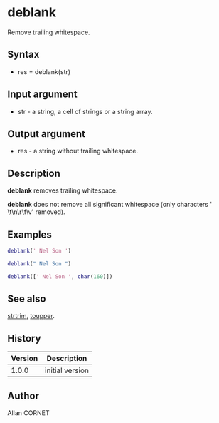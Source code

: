 

# deblank

Remove trailing whitespace.

## Syntax

- res = deblank(str)

## Input argument

 - str - a string, a cell of strings or a string array.

## Output argument

 - res - a string without trailing whitespace.

## Description


  <p><b>deblank</b> removes trailing whitespace.</p>
  <p><b>deblank</b> does not remove all significant whitespace (only characters ' \t\n\r\f\v' removed).</p>


## Examples

```matlab
deblank(' Nel Son ')
```
```matlab
deblank(" Nel Son ")
```
```matlab
deblank([' Nel Son ', char(160)])
```

## See also

[strtrim](strtrim.md), [toupper](toupper.md).
## History

|Version|Description|
|------|------|
|1.0.0|initial version|


## Author

Allan CORNET




